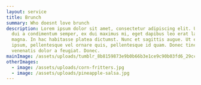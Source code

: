 ```yaml
---
layout: service
title: Brunch
summary: Who doesnt love brunch
description: Lorem ipsum dolor sit amet, consectetur adipiscing elit. Ut cursus,
  dui a condimentum semper, ex dui maximus mi, eget dapibus leo erat laoreet
  magna. In hac habitasse platea dictumst. Nunc et sagittis augue. Ut elit
  ipsum, pellentesque vel ornare quis, pellentesque id quam. Donec tincidunt
  venenatis dolor a feugiat. Donec.
mainImage: /assets/uploads/tumblr_8b8159873e9b0b66b3e1ce9c90b03fd6_29cc175a_1280.jpg
otherImages:
  - image: /assets/uploads/corn-fritters.jpg
  - image: /assets/uploads/pineapple-salsa.jpg
---
```

